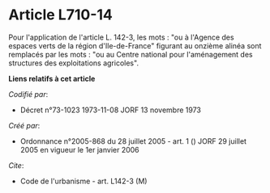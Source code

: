# Article L710-14

Pour l'application de l'article L. 142-3, les mots : "ou à l'Agence des espaces verts de la région d'Ile-de-France" figurant
au onzième alinéa sont remplacés par les mots : "ou au Centre national pour l'aménagement des structures des exploitations
agricoles".

**Liens relatifs à cet article**

_Codifié par_:

  - Décret n°73-1023 1973-11-08 JORF 13 novembre 1973

_Créé par_:

  - Ordonnance n°2005-868 du 28 juillet 2005 - art. 1 () JORF 29 juillet 2005 en vigueur le 1er janvier 2006

_Cite_:

  - Code de l'urbanisme - art. L142-3 (M)
